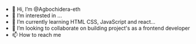 - 👋 Hi, I’m @Agbochidera-eth
- 👀 I’m interested in ...
- 🌱 I’m currently learning HTML CSS, JavaScript and react...
- 💞️ I’m looking to collaborate on building project's as a frontend developer
- 📫 How to reach me 

<!---
Agbochidera-eth/Agbochidera-eth is a ✨ special ✨ repository because its `README.md` (this file) appears on your GitHub profile.
You can click the Preview link to take a look at your changes.
--->
